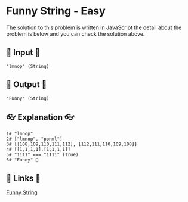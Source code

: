 # Funny String - Easy

The solution to this problem is written in JavaScript the detail about the problem is below and you can check the solution above.

## 🥚 Input 🥚

```
"lmnop" (String)
```

## 🐣 Output 🐣

```
"Funny" (String)
```

## 👓 Explanation 👓

```
1# "lmnop"
2# ["lmnop", "ponml"]
3# [[108,109,110,111,112], [112,111,110,109,108]]
4# [[1,1,1,1],[1,1,1,1]]
5# "1111" === "1111" (True)
6# "Funny" 🎉
```

## 🔗 Links 🔗

[Funny String](https://www.hackerrank.com/challenges/funny-string/problem)
